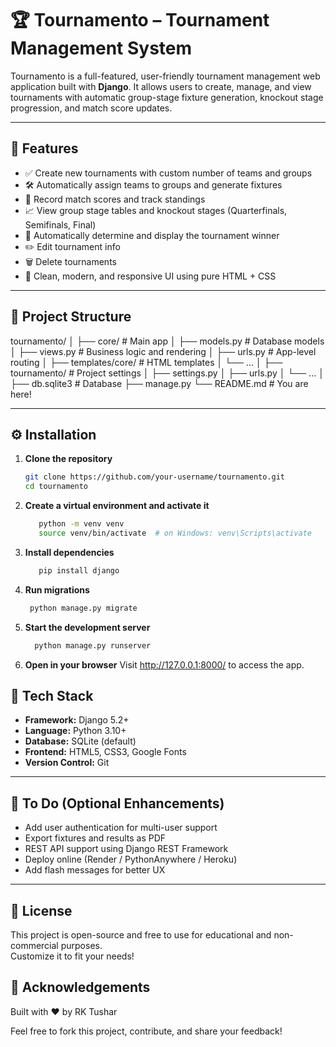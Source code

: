 # 🏆 Tournamento – Tournament Management System

Tournamento is a full-featured, user-friendly tournament management web application built with **Django**. It allows users to create, manage, and view tournaments with automatic group-stage fixture generation, knockout stage progression, and match score updates.

---

## 🚀 Features

- ✅ Create new tournaments with custom number of teams and groups  
- 🛠️ Automatically assign teams to groups and generate fixtures  
- 🔄 Record match scores and track standings  
- 📈 View group stage tables and knockout stages (Quarterfinals, Semifinals, Final)  
- 🏅 Automatically determine and display the tournament winner  
- ✏️ Edit tournament info  
- 🗑️ Delete tournaments  
- 🎨 Clean, modern, and responsive UI using pure HTML + CSS

---



## 📂 Project Structure

tournamento/
│
├── core/ # Main app
│ ├── models.py # Database models
│ ├── views.py # Business logic and rendering
│ ├── urls.py # App-level routing
│ ├── templates/core/ # HTML templates
│ └── ...
│
├── tournamento/ # Project settings
│ ├── settings.py
│ ├── urls.py
│ └── ...
│
├── db.sqlite3 # Database
├── manage.py
└── README.md # You are here!


---

## ⚙️ Installation

1. **Clone the repository**
   ```bash
   git clone https://github.com/your-username/tournamento.git
   cd tournamento
2. **Create a virtual environment and activate it**
   ```bash
      python -m venv venv
      source venv/bin/activate  # on Windows: venv\Scripts\activate
3. **Install dependencies**
   ```bash
      pip install django
4. **Run migrations**
   ```bash
    python manage.py migrate
5. **Start the development server**
    ```bash
      python manage.py runserver
6. **Open in your browser**
   Visit http://127.0.0.1:8000/ to access the app.

## 🧠 Tech Stack

- **Framework:** Django 5.2+
- **Language:** Python 3.10+
- **Database:** SQLite (default)
- **Frontend:** HTML5, CSS3, Google Fonts
- **Version Control:** Git

---

## 📌 To Do (Optional Enhancements)

- Add user authentication for multi-user support  
- Export fixtures and results as PDF  
- REST API support using Django REST Framework  
- Deploy online (Render / PythonAnywhere / Heroku)  
- Add flash messages for better UX  

---

## 📃 License

This project is open-source and free to use for educational and non-commercial purposes.  
Customize it to fit your needs!

## 🙌 Acknowledgements
Built with ❤️ by RK Tushar

Feel free to fork this project, contribute, and share your feedback!
